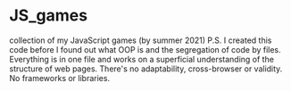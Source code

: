 # JS_games
collection of my JavaScript games (by summer 2021)
P.S. I created this code before I found out what OOP is and the segregation of code by files. Everything is in one file and works on a superficial understanding of the structure of web pages. There's no adaptability, cross-browser or validity. No frameworks or libraries.
